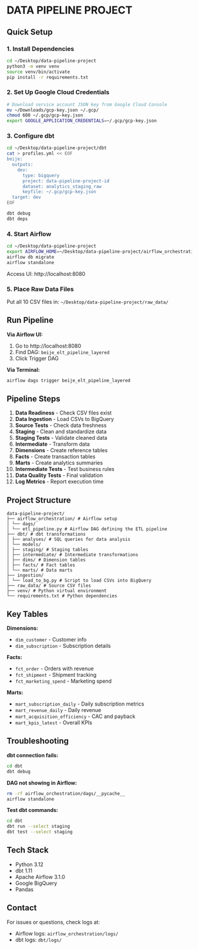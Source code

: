 # DATA PIPELINE PROJECT


## Quick Setup

### 1. Install Dependencies
```bash
cd ~/Desktop/data-pipeline-project
python3 -m venv venv
source venv/bin/activate
pip install -r requirements.txt
```

### 2. Set Up Google Cloud Credentials
```bash
# Download service account JSON key from Google Cloud Console
mv ~/Downloads/gcp-key.json ~/.gcp/
chmod 600 ~/.gcp/gcp-key.json
export GOOGLE_APPLICATION_CREDENTIALS=~/.gcp/gcp-key.json
```

### 3. Configure dbt
```bash
cd ~/Desktop/data-pipeline-project/dbt
cat > profiles.yml << EOF
beije:
  outputs:
    dev:
      type: bigquery
      project: data-pipeline-project-id
      dataset: analytics_staging_raw
      keyfile: ~/.gcp/gcp-key.json
  target: dev
EOF

dbt debug
dbt deps
```

### 4. Start Airflow
```bash
cd ~/Desktop/data-pipeline-project
export AIRFLOW_HOME=~/Desktop/data-pipeline-project/airflow_orchestration
airflow db migrate
airflow standalone
```

Access UI: http://localhost:8080

### 5. Place Raw Data Files
Put all 10 CSV files in: `~/Desktop/data-pipeline-project/raw_data/`

## Run Pipeline

**Via Airflow UI:**
1. Go to http://localhost:8080
2. Find DAG: `beije_elt_pipeline_layered`
3. Click Trigger DAG

**Via Terminal:**
```bash
airflow dags trigger beije_elt_pipeline_layered
```

## Pipeline Steps

1. **Data Readiness** - Check CSV files exist
2. **Data Ingestion** - Load CSVs to BigQuery
3. **Source Tests** - Check data freshness
4. **Staging** - Clean and standardize data
5. **Staging Tests** - Validate cleaned data
6. **Intermediate** - Transform data
7. **Dimensions** - Create reference tables
8. **Facts** - Create transaction tables
9. **Marts** - Create analytics summaries
10. **Intermediate Tests** - Test business rules
11. **Data Quality Tests** - Final validation
12. **Log Metrics** - Report execution time

## Project Structure

```
data-pipeline-project/
├── airflow_orchestration/ # Airflow setup
│ └── dags/
│ └── etl_pipeline.py # Airflow DAG defining the ETL pipeline
├── dbt/ # dbt transformations
│ ├── analyses/ # SQL queries for data analysis
│ └── models/
│ ├── staging/ # Staging tables
│ ├── intermediate/ # Intermediate transformations
│ ├── dims/ # Dimension tables
│ ├── facts/ # Fact tables
│ └── marts/ # Data marts
├── ingestion/
│ └── load_to_bg.py # Script to load CSVs into BigQuery
├── raw_data/ # Source CSV files
├── venv/ # Python virtual environment
└── requirements.txt # Python dependencies
```

## Key Tables

**Dimensions:**
- `dim_customer` - Customer info
- `dim_subscription` - Subscription details

**Facts:**
- `fct_order` - Orders with revenue
- `fct_shipment` - Shipment tracking
- `fct_marketing_spend` - Marketing spend

**Marts:**
- `mart_subscription_daily` - Daily subscription metrics
- `mart_revenue_daily` - Daily revenue
- `mart_acquisition_efficiency` - CAC and payback
- `mart_kpis_latest` - Overall KPIs

## Troubleshooting

**dbt connection fails:**
```bash
cd dbt
dbt debug
```

**DAG not showing in Airflow:**
```bash
rm -rf airflow_orchestration/dags/__pycache__
airflow standalone
```

**Test dbt commands:**
```bash
cd dbt
dbt run --select staging
dbt test --select staging
```

## Tech Stack

- Python 3.12
- dbt 1.11
- Apache Airflow 3.1.0
- Google BigQuery
- Pandas

## Contact

For issues or questions, check logs at:
- Airflow logs: `airflow_orchestration/logs/`
- dbt logs: `dbt/logs/`
